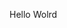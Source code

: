 Hello Wolrd


























































































































































































































































































































































































































































































































































































































































































































































































































































































































